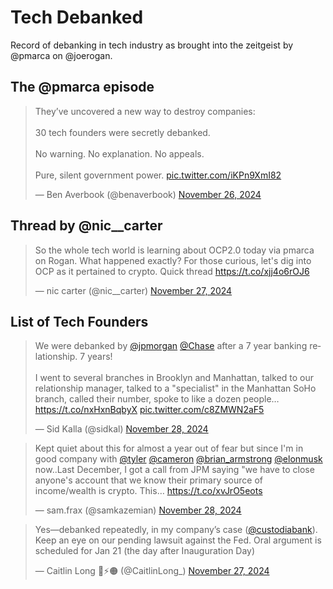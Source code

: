 # Tech Debanked
Record of debanking in tech industry as brought into the zeitgeist by @pmarca on @joerogan.

## The @pmarca episode

<blockquote class="twitter-tweet"><p lang="en" dir="ltr">They’ve uncovered a new way to destroy companies:<br><br>30 tech founders were secretly debanked.<br><br>No warning. No explanation. No appeals.<br><br>Pure, silent government power. <a href="https://t.co/iKPn9XmI82">pic.twitter.com/iKPn9XmI82</a></p>&mdash; Ben Averbook (@benaverbook) <a href="https://twitter.com/benaverbook/status/1861511171951542552?ref_src=twsrc%5Etfw">November 26, 2024</a></blockquote> <script async src="https://platform.twitter.com/widgets.js" charset="utf-8"></script>

## Thread by @nic__carter

<blockquote class="twitter-tweet"><p lang="en" dir="ltr">So the whole tech world is learning about OCP2.0 today via pmarca on Rogan. What happened exactly? For those curious, let&#39;s dig into OCP as it pertained to crypto. Quick thread <a href="https://t.co/xjj4o6rOJ6">https://t.co/xjj4o6rOJ6</a></p>&mdash; nic carter (@nic__carter) <a href="https://twitter.com/nic__carter/status/1861748485424316627?ref_src=twsrc%5Etfw">November 27, 2024</a></blockquote> <script async src="https://platform.twitter.com/widgets.js" charset="utf-8"></script>

## List of Tech Founders

<blockquote class="twitter-tweet"><p lang="en" dir="ltr">We were debanked by <a href="https://twitter.com/jpmorgan?ref_src=twsrc%5Etfw">@jpmorgan</a> <a href="https://twitter.com/Chase?ref_src=twsrc%5Etfw">@Chase</a> after a 7 year banking relationship. 7 years!<br><br>I went to several branches in Brooklyn and Manhattan, talked to our relationship manager, talked to a &quot;specialist&quot; in the Manhattan SoHo branch, called their number, spoke to like a dozen people… <a href="https://t.co/nxHxnBqbyX">https://t.co/nxHxnBqbyX</a> <a href="https://t.co/c8ZMWN2aF5">pic.twitter.com/c8ZMWN2aF5</a></p>&mdash; Sid Kalla (@sidkal) <a href="https://twitter.com/sidkal/status/1862117529667199033?ref_src=twsrc%5Etfw">November 28, 2024</a></blockquote> <script async src="https://platform.twitter.com/widgets.js" charset="utf-8"></script>

<blockquote class="twitter-tweet"><p lang="en" dir="ltr">Kept quiet about this for almost a year out of fear but since I&#39;m in good company with <a href="https://twitter.com/tyler?ref_src=twsrc%5Etfw">@tyler</a> <a href="https://twitter.com/cameron?ref_src=twsrc%5Etfw">@cameron</a> <a href="https://twitter.com/brian_armstrong?ref_src=twsrc%5Etfw">@brian_armstrong</a> <a href="https://twitter.com/elonmusk?ref_src=twsrc%5Etfw">@elonmusk</a> now..Last December, I got a call from JPM saying &quot;we have to close anyone&#39;s account that we know their primary source of income/wealth is crypto. This… <a href="https://t.co/xvJrO5eots">https://t.co/xvJrO5eots</a></p>&mdash; sam.frax (@samkazemian) <a href="https://twitter.com/samkazemian/status/1861956394079101391?ref_src=twsrc%5Etfw">November 28, 2024</a></blockquote> <script async src="https://platform.twitter.com/widgets.js" charset="utf-8"></script>

<blockquote class="twitter-tweet"><p lang="en" dir="ltr">Yes—debanked repeatedly, in my company’s case (<a href="https://twitter.com/custodiabank?ref_src=twsrc%5Etfw">@custodiabank</a>). Keep an eye on our pending lawsuit against the Fed. Oral argument is scheduled for Jan 21 (the day after Inauguration Day)</p>&mdash; Caitlin Long 🔑⚡️🟠 (@CaitlinLong_) <a href="https://twitter.com/CaitlinLong_/status/1861801239308021932?ref_src=twsrc%5Etfw">November 27, 2024</a></blockquote> <script async src="https://platform.twitter.com/widgets.js" charset="utf-8"></script>
